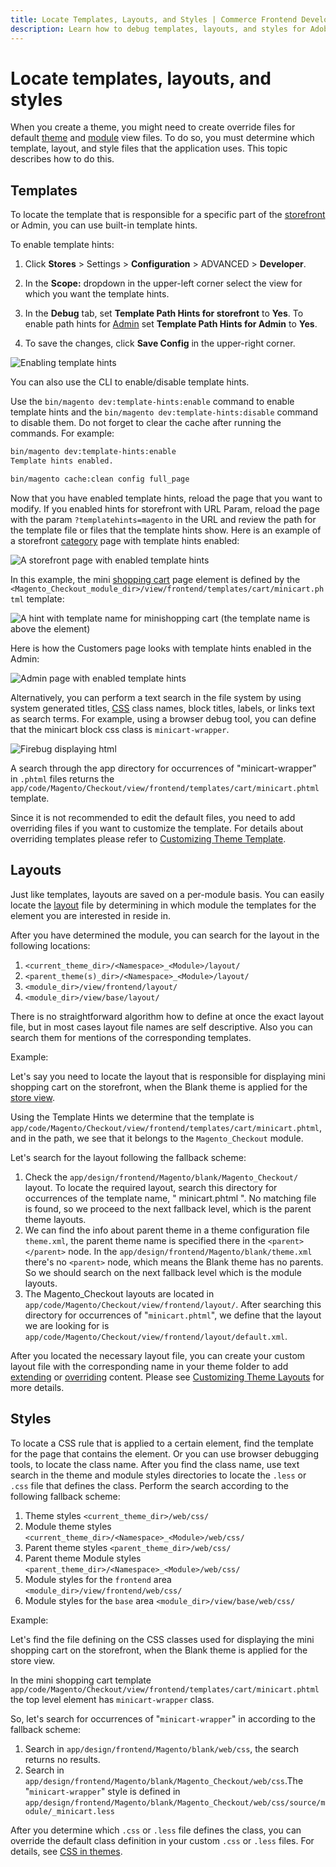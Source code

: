 ```yaml
---
title: Locate Templates, Layouts, and Styles | Commerce Frontend Development
description: Learn how to debug templates, layouts, and styles for Adobe Commerce and Magento Open Source themes.
---
```


# Locate templates, layouts, and styles

When you create a theme, you might need to create override files for default [theme](https://glossary.magento.com/theme) and [module](https://glossary.magento.com/module) view files. To do so, you must determine which template, layout, and style files that the application uses. This topic describes how to do this.

## Templates

To locate the template that is responsible for a specific part of the [storefront](https://glossary.magento.com/storefront) or Admin, you can use built-in template hints.

To enable template hints:

1. Click **Stores** > Settings > **Configuration** > ADVANCED > **Developer**.

1. In the **Scope:** dropdown in the upper-left corner select the view for which you want the template hints.

1. In the **Debug** tab, set **Template Path Hints for storefront** to **Yes**. To enable path hints for [Admin](https://glossary.magento.com/admin) set **Template Path Hints for Admin** to **Yes**.
1. To save the changes, click **Save Config** in the upper-right corner.

![Enabling template hints](../../_images/frontend/fdg_debug_theme_23.png)

<InlineAlert variant="info" slots="text"/>

You can also use the CLI to enable/disable template hints.

Use the `bin/magento dev:template-hints:enable` command to enable template hints and the `bin/magento dev:template-hints:disable` command to disable them. Do not forget to clear the cache after running the commands. For example:

```bash
bin/magento dev:template-hints:enable
Template hints enabled.
```

```bash
bin/magento cache:clean config full_page
```

Now that you have enabled template hints, reload the page that you want to modify. If you enabled hints for storefront with URL Param, reload the page with the param `?templatehints=magento` in the URL and review the path for the template file or files that the template hints show.
Here is an example of a storefront [category](https://glossary.magento.com/category) page with template hints enabled:

![A storefront page with enabled template hints](../../_images/frontend/theme_debug2.png)

In this example, the mini [shopping cart](https://glossary.magento.com/shopping-cart) page element is defined by the `<Magento_Checkout_module_dir>/view/frontend/templates/cart/minicart.phtml` template:

![A hint with template name for minishopping cart](../../_images/frontend/theme_debug3.png)
(the template name is above the element)

Here is how the Customers page looks with template hints enabled in the Admin:

![Admin page with enabled template hints](../../_images/frontend/theme_debug5.png)

Alternatively, you can perform a text search in the file system by using system generated titles, [CSS](https://glossary.magento.com/css) class names, block titles, labels, or links text as search terms.
For example, using a browser debug tool, you can define that the minicart block css class is `minicart-wrapper`.

![Firebug displaying html](../../_images/frontend/theme_debug4.png)

A search through the app directory for occurrences of "minicart-wrapper" in `.phtml` files returns the `app/code/Magento/Checkout/view/frontend/templates/cart/minicart.phtml` template.

Since it is not recommended to edit the default files, you need to add overriding files if you want to customize the template. For details about overriding templates please refer to [Customizing Theme Template](../templates/walkthrough.md).

## Layouts

Just like templates, layouts are saved on a per-module basis. You can easily locate the [layout](https://glossary.magento.com/layout) file by determining in which module the templates for the element you are interested in reside in.

After you have determined the module, you can search for the layout in the following locations:

1. `<current_theme_dir>/<Namespace>_<Module>/layout/`
1. `<parent_theme(s)_dir>/<Namespace>_<Module>/layout/`
1. `<module_dir>/view/frontend/layout/`
1. `<module_dir>/view/base/layout/`

There is no straightforward algorithm how to define at once the exact layout file, but in most cases layout file names are self descriptive. Also you can search them for mentions of the corresponding templates.

Example:

Let's say you need to locate the layout that is responsible for displaying mini shopping cart on the storefront, when the Blank theme is applied for the [store view](https://glossary.magento.com/store-view).

Using the Template Hints we determine that the template is `app/code/Magento/Checkout/view/frontend/templates/cart/minicart.phtml`, and in the path, we see that it belongs to the `Magento_Checkout` module.

Let's search for the layout following the fallback scheme:

1. Check the `app/design/frontend/Magento/blank/Magento_Checkout/` layout. To locate the required layout, search this directory for occurrences of the template name, " minicart.phtml ". No matching file is found, so we proceed to the next fallback level, which is the parent theme layouts.
1. We can find the info about parent theme in a theme configuration file `theme.xml`, the parent theme name is specified there in the `<parent></parent>` node. In the `app/design/frontend/Magento/blank/theme.xml` there's no `<parent>` node, which means the Blank theme has no parents. So we should search on the next fallback level which is the module layouts.
1. The Magento_Checkout layouts are located in `app/code/Magento/Checkout/view/frontend/layout/`. After searching this directory for occurrences of "`minicart.phtml`", we define that the layout we are looking for is `app/code/Magento/Checkout/view/frontend/layout/default.xml`.

After you located the necessary layout file, you can create your custom layout file with the corresponding name in your theme folder to add [extending](../layouts/extend.md) or [overriding](../layouts/override.md) content. Please see [Customizing Theme Layouts](../layouts/index.md) for more details.

## Styles

To locate a CSS rule that is applied to a certain element, find the template for the page that contains the element. Or you can use browser debugging tools, to locate the class name.
After you find the class name, use text search in the theme and module styles directories to locate the `.less` or `.css` file that defines the class. Perform the search according to the following fallback scheme:

1. Theme styles `<current_theme_dir>/web/css/`
1. Module theme styles `<current_theme_dir>/<Namespace>_<Module>/web/css/`
1. Parent theme styles `<parent_theme_dir>/web/css/`
1. Parent theme Module styles `<parent_theme_dir>/<Namespace>_<Module>/web/css/`
1. Module styles for the `frontend` area `<module_dir>/view/frontend/web/css/`
1. Module styles for the `base` area `<module_dir>/view/base/web/css/`

Example:

Let's find the file defining on the CSS classes used for displaying the mini shopping cart on the storefront, when the Blank theme is applied for the store view.

In the mini shopping cart template `app/code/Magento/Checkout/view/frontend/templates/cart/minicart.phtml` the top level element has `minicart-wrapper` class.

So, let's search for occurrences of "`minicart-wrapper`" in according to the fallback scheme:

1. Search in `app/design/frontend/Magento/blank/web/css`, the search returns no results.
1. Search in `app/design/frontend/Magento/blank/Magento_Checkout/web/css`.The "`minicart-wrapper`" style is defined in `app/design/frontend/Magento/blank/Magento_Checkout/web/css/source/module/_minicart.less`

After you determine which `.css` or `.less` file defines the class, you can override the default class definition in your custom `.css` or `.less` files.  For details, see [CSS in themes](../css/themes.md).
